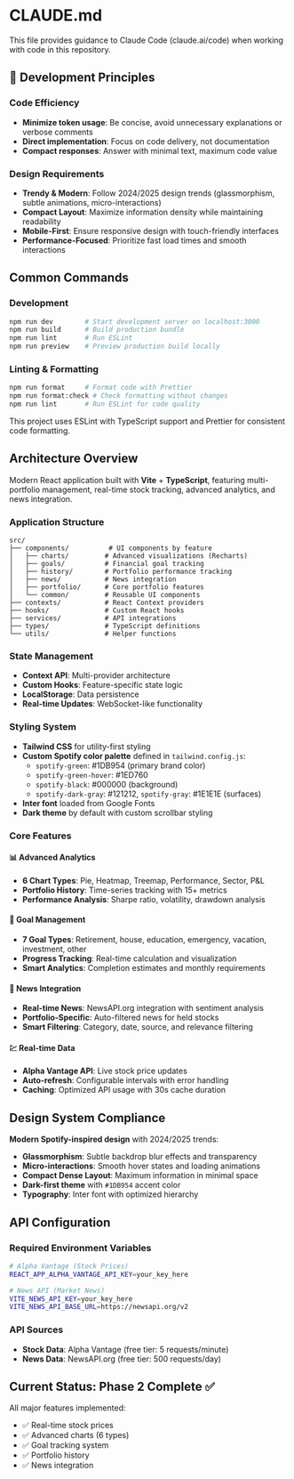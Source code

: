 # CLAUDE.md

This file provides guidance to Claude Code (claude.ai/code) when working with code in this repository.

## 🎯 Development Principles

### Code Efficiency
- **Minimize token usage**: Be concise, avoid unnecessary explanations or verbose comments
- **Direct implementation**: Focus on code delivery, not documentation
- **Compact responses**: Answer with minimal text, maximum code value

### Design Requirements
- **Trendy & Modern**: Follow 2024/2025 design trends (glassmorphism, subtle animations, micro-interactions)
- **Compact Layout**: Maximize information density while maintaining readability
- **Mobile-First**: Ensure responsive design with touch-friendly interfaces
- **Performance-Focused**: Prioritize fast load times and smooth interactions

## Common Commands

### Development
```bash
npm run dev        # Start development server on localhost:3000
npm run build      # Build production bundle
npm run lint       # Run ESLint
npm run preview    # Preview production build locally
```

### Linting & Formatting
```bash
npm run format     # Format code with Prettier
npm run format:check # Check formatting without changes
npm run lint       # Run ESLint for code quality
```

This project uses ESLint with TypeScript support and Prettier for consistent code formatting.

## Architecture Overview

Modern React application built with **Vite** + **TypeScript**, featuring multi-portfolio management, real-time stock tracking, advanced analytics, and news integration.

### Application Structure
```
src/
├── components/          # UI components by feature
│   ├── charts/         # Advanced visualizations (Recharts)
│   ├── goals/          # Financial goal tracking
│   ├── history/        # Portfolio performance tracking
│   ├── news/           # News integration
│   ├── portfolio/      # Core portfolio features
│   └── common/         # Reusable UI components
├── contexts/           # React Context providers
├── hooks/              # Custom React hooks
├── services/           # API integrations
├── types/              # TypeScript definitions
└── utils/              # Helper functions
```

### State Management
- **Context API**: Multi-provider architecture
- **Custom Hooks**: Feature-specific state logic
- **LocalStorage**: Data persistence
- **Real-time Updates**: WebSocket-like functionality

### Styling System
- **Tailwind CSS** for utility-first styling
- **Custom Spotify color palette** defined in `tailwind.config.js`:
  - `spotify-green`: #1DB954 (primary brand color)
  - `spotify-green-hover`: #1ED760
  - `spotify-black`: #000000 (background)
  - `spotify-dark-gray`: #121212, `spotify-gray`: #1E1E1E (surfaces)
- **Inter font** loaded from Google Fonts
- **Dark theme** by default with custom scrollbar styling

### Core Features

#### 📊 Advanced Analytics
- **6 Chart Types**: Pie, Heatmap, Treemap, Performance, Sector, P&L
- **Portfolio History**: Time-series tracking with 15+ metrics
- **Performance Analysis**: Sharpe ratio, volatility, drawdown analysis

#### 🎯 Goal Management
- **7 Goal Types**: Retirement, house, education, emergency, vacation, investment, other
- **Progress Tracking**: Real-time calculation and visualization
- **Smart Analytics**: Completion estimates and monthly requirements

#### 📰 News Integration
- **Real-time News**: NewsAPI.org integration with sentiment analysis
- **Portfolio-Specific**: Auto-filtered news for held stocks
- **Smart Filtering**: Category, date, source, and relevance filtering

#### 💹 Real-time Data
- **Alpha Vantage API**: Live stock price updates
- **Auto-refresh**: Configurable intervals with error handling
- **Caching**: Optimized API usage with 30s cache duration

## Design System Compliance

**Modern Spotify-inspired design** with 2024/2025 trends:
- **Glassmorphism**: Subtle backdrop blur effects and transparency
- **Micro-interactions**: Smooth hover states and loading animations
- **Compact Dense Layout**: Maximum information in minimal space
- **Dark-first theme** with `#1DB954` accent color
- **Typography**: Inter font with optimized hierarchy

## API Configuration

### Required Environment Variables
```bash
# Alpha Vantage (Stock Prices)
REACT_APP_ALPHA_VANTAGE_API_KEY=your_key_here

# News API (Market News)
VITE_NEWS_API_KEY=your_key_here
VITE_NEWS_API_BASE_URL=https://newsapi.org/v2
```

### API Sources
- **Stock Data**: Alpha Vantage (free tier: 5 requests/minute)
- **News Data**: NewsAPI.org (free tier: 500 requests/day)

## Current Status: Phase 2 Complete ✅

All major features implemented:
- ✅ Real-time stock prices
- ✅ Advanced charts (6 types)
- ✅ Goal tracking system
- ✅ Portfolio history
- ✅ News integration